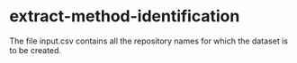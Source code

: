 # extract-method-identification

The file input.csv contains all the repository names for which the dataset is to be created. 